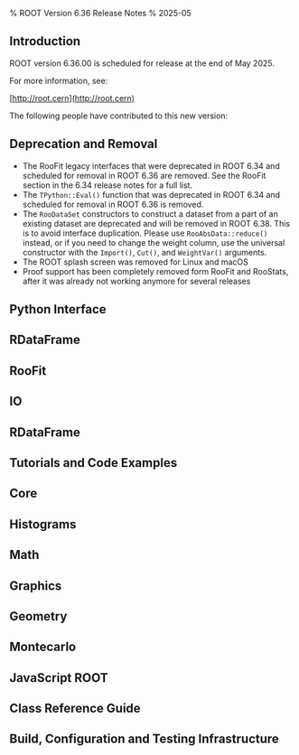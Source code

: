 % ROOT Version 6.36 Release Notes
% 2025-05
<a name="TopOfPage"></a>

## Introduction

ROOT version 6.36.00 is scheduled for release at the end of May 2025.

For more information, see:

[http://root.cern](http://root.cern)

The following people have contributed to this new version:

## Deprecation and Removal

* The RooFit legacy interfaces that were deprecated in ROOT 6.34 and scheduled for removal in ROOT 6.36 are removed. See the RooFit section in the 6.34 release notes for a full list.
* The `TPython::Eval()` function that was deprecated in ROOT 6.34 and scheduled for removal in ROOT 6.36 is removed.
* The `RooDataSet` constructors to construct a dataset from a part of an existing dataset are deprecated and will be removed in ROOT 6.38. This is to avoid interface duplication. Please use `RooAbsData::reduce()` instead, or if you need to change the weight column, use the universal constructor with the `Import()`, `Cut()`, and `WeightVar()` arguments.
* The ROOT splash screen was removed for Linux and macOS
* Proof support has been completely removed form RooFit and RooStats, after it was already not working anymore for several releases

## Python Interface

## RDataFrame

## RooFit

## IO

## RDataFrame

## Tutorials and Code Examples

## Core 

## Histograms

## Math

## Graphics

## Geometry

## Montecarlo

## JavaScript ROOT

## Class Reference Guide

## Build, Configuration and Testing Infrastructure


